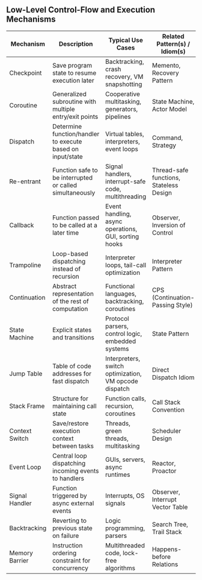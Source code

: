 
 ## Low-Level Control-Flow and Execution Mechanisms


| Mechanism      | Description                                                                 | Typical Use Cases                                      | Related Pattern(s) / Idiom(s)                |
|----------------|-----------------------------------------------------------------------------|--------------------------------------------------------|----------------------------------------------|
| Checkpoint     | Save program state to resume execution later                                | Backtracking, crash recovery, VM snapshotting          | Memento, Recovery Pattern                    |
| Coroutine      | Generalized subroutine with multiple entry/exit points                      | Cooperative multitasking, generators, pipelines        | State Machine, Actor Model                   |
| Dispatch       | Determine function/handler to execute based on input/state                  | Virtual tables, interpreters, event loops              | Command, Strategy                            |
| Re-entrant     | Function safe to be interrupted or called simultaneously                    | Signal handlers, interrupt-safe code, multithreading   | Thread-safe functions, Stateless Design      |
| Callback       | Function passed to be called at a later time                                | Event handling, async operations, GUI, sorting hooks   | Observer, Inversion of Control               |
| Trampoline     | Loop-based dispatching instead of recursion                                 | Interpreter loops, tail-call optimization              | Interpreter Pattern                          |
| Continuation   | Abstract representation of the rest of computation                          | Functional languages, backtracking, coroutines         | CPS (Continuation-Passing Style)             |
| State Machine  | Explicit states and transitions                                              | Protocol parsers, control logic, embedded systems      | State Pattern                                |
| Jump Table     | Table of code addresses for fast dispatch                                   | Interpreters, switch optimization, VM opcode dispatch  | Direct Dispatch Idiom                        |
| Stack Frame    | Structure for maintaining call state                                        | Function calls, recursion, coroutines                  | Call Stack Convention                        |
| Context Switch | Save/restore execution context between tasks                                | Threads, green threads, multitasking                   | Scheduler Design                             |
| Event Loop     | Central loop dispatching incoming events to handlers                        | GUIs, servers, async runtimes                          | Reactor, Proactor                            |
| Signal Handler | Function triggered by async external events                                 | Interrupts, OS signals                                 | Observer, Interrupt Vector Table             |
| Backtracking   | Reverting to previous state on failure                                      | Logic programming, parsers                            | Search Tree, Trail Stack                     |
| Memory Barrier | Instruction ordering constraint for concurrency                            | Multithreaded code, lock-free algorithms               | Happens-before Relations                     |

